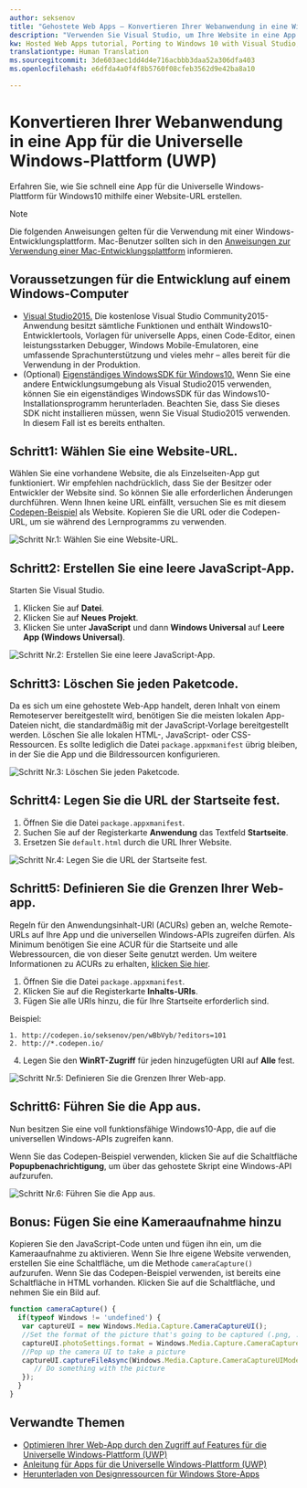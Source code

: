 ```yaml
---
author: seksenov
title: "Gehostete Web Apps – Konvertieren Ihrer Webanwendung in eine Windows-App mithilfe von Visual Studio"
description: "Verwenden Sie Visual Studio, um Ihre Website in eine App für die Universelle Windows-Plattform (UWP) für Windows10 zu konvertieren."
kw: Hosted Web Apps tutorial, Porting to Windows 10 with Visual Studio, How to convert website to Windows, How to add website to Windows Store, Packaging web application for Microsoft Store, Test Windows 10 native features and runtime APIs with CodePen, How to use Windows Cortana Live Tiles Built-in Camera on my Website with remote JavaScript
translationtype: Human Translation
ms.sourcegitcommit: 3de603aec1dd4d4e716acbbb3daa52a306dfa403
ms.openlocfilehash: e6dfda4a0f4f8b5760f08cfeb3562d9e42ba8a10

---
```


# Konvertieren Ihrer Webanwendung in eine App für die Universelle Windows-Plattform (UWP)

Erfahren Sie, wie Sie schnell eine App für die Universelle Windows-Plattform für Windows10 mithilfe einer Website-URL erstellen. 

> [!NOTE]
> Die folgenden Anweisungen gelten für die Verwendung mit einer Windows-Entwicklungsplattform. Mac-Benutzer sollten sich in den [Anweisungen zur Verwendung einer Mac-Entwicklungsplattform](/hwa-create-mac.md) informieren.

## Voraussetzungen für die Entwicklung auf einem Windows-Computer

- [Visual Studio2015.](https://www.visualstudio.com/) Die kostenlose Visual Studio Community2015-Anwendung besitzt sämtliche Funktionen und enthält Windows10-Entwicklertools, Vorlagen für universelle Apps, einen Code-Editor, einen leistungsstarken Debugger, Windows Mobile-Emulatoren, eine umfassende Sprachunterstützung und vieles mehr – alles bereit für die Verwendung in der Produktion.
- (Optional) [Eigenständiges WindowsSDK für Windows10.](https://dev.windows.com/downloads/windows-10-sdk) Wenn Sie eine andere Entwicklungsumgebung als Visual Studio2015 verwenden, können Sie ein eigenständiges WindowsSDK für das Windows10-Installationsprogramm herunterladen. Beachten Sie, dass Sie dieses SDK nicht installieren müssen, wenn Sie Visual Studio2015 verwenden. In diesem Fall ist es bereits enthalten.

## Schritt1: Wählen Sie eine Website-URL.
Wählen Sie eine vorhandene Website, die als Einzelseiten-App gut funktioniert. Wir empfehlen nachdrücklich, dass Sie der Besitzer oder Entwickler der Website sind. So können Sie alle erforderlichen Änderungen durchführen. Wenn Ihnen keine URL einfällt, versuchen Sie es mit diesem [Codepen-Beispiel](http://codepen.io/seksenov/pen/wBbVyb/?editors=101) als Website. Kopieren Sie die URL oder die Codepen-URL, um sie während des Lernprogramms zu verwenden. 

![Schritt Nr.1: Wählen Sie eine Website-URL.](images/hwa-to-uwp/windows_step1.png)

## Schritt2: Erstellen Sie eine leere JavaScript-App.

Starten Sie Visual Studio.
1. Klicken Sie auf **Datei**.
2. Klicken Sie auf **Neues Projekt**.
3. Klicken Sie unter **JavaScript** und dann **Windows Universal** auf **Leere App (Windows Universal)**.

![Schritt Nr.2: Erstellen Sie eine leere JavaScript-App.](images/hwa-to-uwp/windows_step2.png)

## Schritt3: Löschen Sie jeden Paketcode.

Da es sich um eine gehostete Web-App handelt, deren Inhalt von einem Remoteserver bereitgestellt wird, benötigen Sie die meisten lokalen App-Dateien nicht, die standardmäßig mit der JavaScript-Vorlage bereitgestellt werden. Löschen Sie alle lokalen HTML-, JavaScript- oder CSS-Ressourcen. Es sollte lediglich die Datei `package.appxmanifest` übrig bleiben, in der Sie die App und die Bildressourcen konfigurieren.

![Schritt Nr.3: Löschen Sie jeden Paketcode.](images/hwa-to-uwp/windows_step3.png)

## Schritt4: Legen Sie die URL der Startseite fest.

1. Öffnen Sie die Datei `package.appxmanifest`.
2. Suchen Sie auf der Registerkarte **Anwendung** das Textfeld **Startseite**.
3. Ersetzen Sie `default.html` durch die URL Ihrer Website.

![Schritt Nr.4: Legen Sie die URL der Startseite fest.](images/hwa-to-uwp/windows_step4.png)

## Schritt5: Definieren Sie die Grenzen Ihrer Web-app.

Regeln für den Anwendungsinhalt-URI (ACURs) geben an, welche Remote-URLs auf Ihre App und die universellen Windows-APIs zugreifen dürfen. Als Minimum benötigen Sie eine ACUR für die Startseite und alle Webressourcen, die von dieser Seite genutzt werden. Um weitere Informationen zu ACURs zu erhalten, [klicken Sie hier](./hwa-access-features.md#keep-your-app-secure-setting-application-content-uri-rules-acurs).
1. Öffnen Sie die Datei `package.appxmanifest`.
2. Klicken Sie auf die Registerkarte **Inhalts-URIs**.
3. Fügen Sie alle URIs hinzu, die für Ihre Startseite erforderlich sind.

Beispiel:
```
1. http://codepen.io/seksenov/pen/wBbVyb/?editors=101
2. http://*.codepen.io/
```
4. Legen Sie den **WinRT-Zugriff** für jeden hinzugefügten URI auf **Alle** fest.

![Schritt Nr.5: Definieren Sie die Grenzen Ihrer Web-app.](images/hwa-to-uwp/windows_step5.png)

## Schritt6: Führen Sie die App aus.

Nun besitzen Sie eine voll funktionsfähige Windows10-App, die auf die universellen Windows-APIs zugreifen kann.

Wenn Sie das Codepen-Beispiel verwenden, klicken Sie auf die Schaltfläche **Popupbenachrichtigung**, um über das gehostete Skript eine Windows-API aufzurufen.

![Schritt Nr.6: Führen Sie die App aus.](images/hwa-to-uwp/windows_step6.png)

## Bonus: Fügen Sie eine Kameraaufnahme hinzu

Kopieren Sie den JavaScript-Code unten und fügen ihn ein, um die Kameraaufnahme zu aktivieren. Wenn Sie Ihre eigene Website verwenden, erstellen Sie eine Schaltfläche, um die Methode `cameraCapture()` aufzurufen. Wenn Sie das Codepen-Beispiel verwenden, ist bereits eine Schaltfläche in HTML vorhanden. Klicken Sie auf die Schaltfläche, und nehmen Sie ein Bild auf.

```JavaScript
function cameraCapture() {
  if(typeof Windows != 'undefined') {
   var captureUI = new Windows.Media.Capture.CameraCaptureUI();
   //Set the format of the picture that's going to be captured (.png, .jpg, ...)
   captureUI.photoSettings.format = Windows.Media.Capture.CameraCaptureUIPhotoFormat.png;
   //Pop up the camera UI to take a picture
   captureUI.captureFileAsync(Windows.Media.Capture.CameraCaptureUIMode.photo).then(function (capturedItem) {
      // Do something with the picture
   });
  }
}
```

## Verwandte Themen

- [Optimieren Ihrer Web-App durch den Zugriff auf Features für die Universelle Windows-Plattform (UWP)](hwa-access-features.md)
- [Anleitung für Apps für die Universelle Windows-Plattform (UWP)](http://go.microsoft.com/fwlink/p/?LinkID=397871)
- [Herunterladen von Designressourcen für Windows Store-Apps](https://msdn.microsoft.com/library/windows/apps/xaml/bg125377.aspx)



<!--HONumber=Aug16_HO3-->


